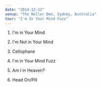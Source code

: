 ```yaml
---
date: "2014-12-12"
venue: "The Roller Den, Sydney, Australia"
tour: "I'm In Your Mind Fuzz"
---
```



 1. I'm in Your Mind

 2. I'm Not in Your Mind

 3. Cellophane

 4. I'm in Your Mind Fuzz

 5. Am I in Heaven?

 6. Head On/Pill


